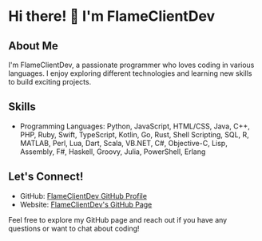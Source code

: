 # Hi there! 👋 I'm FlameClientDev

## About Me
I'm FlameClientDev, a passionate programmer who loves coding in various languages. I enjoy exploring different technologies and learning new skills to build exciting projects.

## Skills
- Programming Languages: Python, JavaScript, HTML/CSS, Java, C++, PHP, Ruby, Swift, TypeScript, Kotlin, Go, Rust, Shell Scripting, SQL, R, MATLAB, Perl, Lua, Dart, Scala, VB.NET, C#, Objective-C, Lisp, Assembly, F#, Haskell, Groovy, Julia, PowerShell, Erlang

## Let's Connect!
- GitHub: [FlameClientDev GitHub Profile](https://github.com/FlameClientDev)
- Website: [FlameClientDev's GitHub Page](https://FlameClientDev.github.io)

Feel free to explore my GitHub page and reach out if you have any questions or want to chat about coding!
